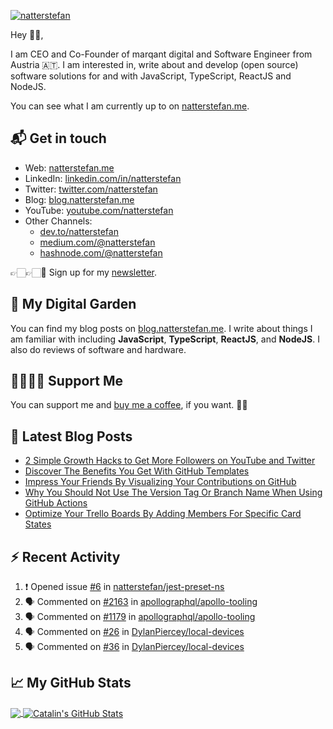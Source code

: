 [![natterstefan](https://res.cloudinary.com/dgqdvqyz3/image/upload/v1613901740/natterstefan/natterstefan-CI-1500x500.png)][1]

Hey 👋🏻,

I am CEO and Co-Founder of marqant digital and Software Engineer from Austria
🇦🇹. I am interested in, write about and develop (open source) software solutions
for and with JavaScript, TypeScript, ReactJS and NodeJS.

You can see what I am currently up to on [natterstefan.me][1].

## 📬 Get in touch

- Web: [natterstefan.me][1]
- LinkedIn: [linkedin.com/in/natterstefan][2]
- Twitter: [twitter.com/natterstefan][3]
- Blog: [blog.natterstefan.me][4]
- YouTube: [youtube.com/natterstefan][11]
- Other Channels:
  - [dev.to/natterstefan][10]
  - [medium.com/@natterstefan][6]
  - [hashnode.com/@natterstefan][7]

👉🏻👉🏻📧 Sign up for my [newsletter][5].

## 🌳 My Digital Garden

You can find my blog posts on [blog.natterstefan.me][4]. I write about things I
am familiar with including **JavaScript**, **TypeScript**, **ReactJS**, and
**NodeJS**. I also do reviews of software and hardware.

## 🤜🏻🤛🏻 Support Me

You can support me and [buy me a coffee][8], if you want. 🙏🏻

## 📕 Latest Blog Posts

<!-- BLOG-POST-LIST:START -->
- [2 Simple Growth Hacks to Get More Followers on YouTube and Twitter](https://blog.natterstefan.me/2-simple-growth-hacks-to-get-more-followers-on-youtube-and-twitter)
- [Discover The Benefits You Get With GitHub Templates](https://blog.natterstefan.me/discover-the-benefits-you-get-with-github-templates)
- [Impress Your Friends By Visualizing Your Contributions on GitHub](https://blog.natterstefan.me/impress-your-friends-by-visualizing-your-contributions-on-github)
- [Why You Should Not Use The Version Tag Or Branch Name When Using GitHub Actions](https://blog.natterstefan.me/why-you-should-not-use-the-version-tag-or-branch-name-when-using-github-actions)
- [Optimize Your Trello Boards By Adding Members For Specific Card States](https://blog.natterstefan.me/optimize-your-trello-boards-by-adding-members-for-specific-card-states)
<!-- BLOG-POST-LIST:END -->

## :zap: Recent Activity

<!--START_SECTION:activity-->
1. ❗️ Opened issue [#6](https://github.com/natterstefan/jest-preset-ns/issues/6) in [natterstefan/jest-preset-ns](https://github.com/natterstefan/jest-preset-ns)
2. 🗣 Commented on [#2163](https://github.com/apollographql/apollo-tooling/issues/2163) in [apollographql/apollo-tooling](https://github.com/apollographql/apollo-tooling)
3. 🗣 Commented on [#1179](https://github.com/apollographql/apollo-tooling/issues/1179) in [apollographql/apollo-tooling](https://github.com/apollographql/apollo-tooling)
4. 🗣 Commented on [#26](https://github.com/DylanPiercey/local-devices/issues/26) in [DylanPiercey/local-devices](https://github.com/DylanPiercey/local-devices)
5. 🗣 Commented on [#36](https://github.com/DylanPiercey/local-devices/issues/36) in [DylanPiercey/local-devices](https://github.com/DylanPiercey/local-devices)
<!--END_SECTION:activity-->

## &#x1f4c8; My GitHub Stats

<a href="https://github.com/natterstefan/natterstefan">
  <img align="center" src="https://github-readme-stats.vercel.app/api/top-langs/?username=natterstefan&hide=java,html&title_color=ffffff&text_color=c9cacc&icon_color=2bbc8a&bg_color=1d1f21" />
</a>

<a href="https://github.com/natterstefan/natterstefan">
  <img align="center" src="https://github-readme-stats.vercel.app/api?username=natterstefan&show_icons=true&line_height=27&count_private=true&title_color=ffffff&text_color=c9cacc&icon_color=2bbc8a&bg_color=1d1f21" alt="Catalin's GitHub Stats" />
</a>

[1]:
  https://natterstefan.me/?utm_source=github.com&utm_medium=gh-profile-natterstefan&utm_campaign=natterstefan
[2]: https://www.linkedin.com/in/natterstefan
[3]: https://www.twitter.com/natterstefan
[4]: https://blog.natterstefan.me
[5]:
  https://newsletter.natterstefan.me?utm_source=github.com&utm_medium=gh-profile-natterstefan&utm_campaign=natterstefan
[6]: https://medium.com/@natterstefan
[7]: https://hashnode.com/@natterstefan
[8]: https://nttr.st/2QoQhEb
[9]: https://nttr.st/2YEatXb
[10]: https://dev.to/natterstefan
[11]: https://youtube.com/natterstefan


